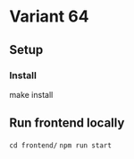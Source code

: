 # Variant 64

## Setup

### Install

make install

## Run frontend locally

`cd frontend/`
`npm run start`
